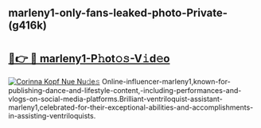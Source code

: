 ## marleny1-only-fans​-leaked-photo​-Private-(g416k)


# <h2><a href="https://mediaupload.pro?title=marleny1&ref=git">🔗👉 🔴 marleny1-P𝚑ot𝚘𝚜-V𝚒d𝚎o</a></h2>

[![Corinna Kopf Nue Nu𝚍e𝚜](https://i.imgur.com/0qMVB7G.gif)](https://mediaupload.pro?title=marleny1&ref=git)
Online-influencer-marleny1,known-for-publishing-dance-and-lifestyle-content,-including-performances-and-vlogs-on-social-media-platforms.Brilliant-ventriloquist-assistant-marleny1,celebrated-for-their-exceptional-abilities-and-accomplishments-in-assisting-ventriloquists.  